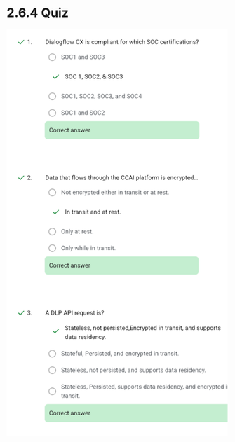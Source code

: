# 2.6.4 Quiz

![gh](https://raw.githubusercontent.com/SeanChenR/img_gif/main/myimage/17459835990003t10hu.png)
